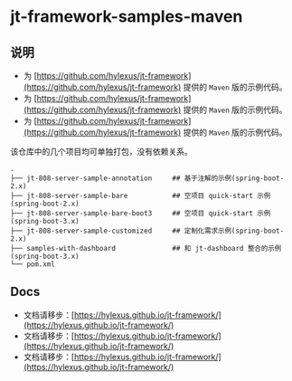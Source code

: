 # jt-framework-samples-maven

## 说明

- 为 [https://github.com/hylexus/jt-framework](https://github.com/hylexus/jt-framework) 提供的 `Maven` 版的示例代码。
- 为 [https://github.com/hylexus/jt-framework](https://github.com/hylexus/jt-framework) 提供的 `Maven` 版的示例代码。
- 为 [https://github.com/hylexus/jt-framework](https://github.com/hylexus/jt-framework) 提供的 `Maven` 版的示例代码。

该仓库中的几个项目均可单独打包，没有依赖关系。

```
.
├── jt-808-server-sample-annotation     ## 基于注解的示例(spring-boot-2.x)
├── jt-808-server-sample-bare           ## 空项目 quick-start 示例(spring-boot-2.x)
├── jt-808-server-sample-bare-boot3     ## 空项目 quick-start 示例(spring-boot-3.x)
├── jt-808-server-sample-customized     ## 定制化需求示例(spring-boot-2.x)
├── samples-with-dashboard              ## 和 jt-dashboard 整合的示例(spring-boot-3.x)
└── pom.xml
```

## Docs

- 文档请移步：[https://hylexus.github.io/jt-framework/](https://hylexus.github.io/jt-framework/)
- 文档请移步：[https://hylexus.github.io/jt-framework/](https://hylexus.github.io/jt-framework/)
- 文档请移步：[https://hylexus.github.io/jt-framework/](https://hylexus.github.io/jt-framework/)


